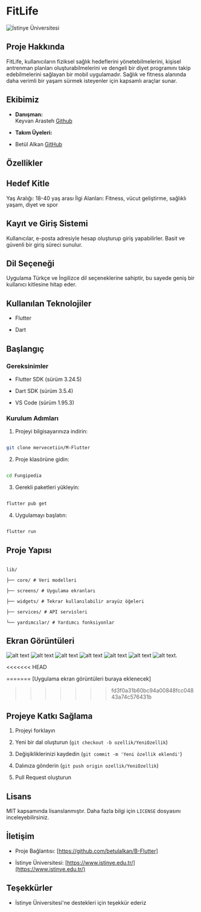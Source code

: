# FitLife

  

![İstinye Üniversitesi](https://www.unitededucation.com/linklogoch/istinye-university-logo.png)

  

## Proje Hakkında

FitLife, kullanıcıların fiziksel sağlık hedeflerini yönetebilmelerini, kişisel antrenman planları oluşturabilmelerini ve dengeli bir diyet programını takip edebilmelerini sağlayan bir mobil uygulamadır. Sağlık ve fitness alanında daha verimli bir yaşam sürmek isteyenler için kapsamlı araçlar sunar. 



  

## Ekibimiz

-  **Danışman:**  
Keyvan Arasteh [Github](https://github.com/keyvanarasteh)


-  **Takım Üyeleri:**

- Betül Alkan [GitHub](https://github.com/betulalkan)

  
## Özellikler
 
## Hedef Kitle 

Yaş Aralığı: 18-40 yaş arası 
İlgi Alanları: Fitness, vücut geliştirme, sağlıklı yaşam, diyet ve spor 

## Kayıt ve Giriş Sistemi 

Kullanıcılar, e-posta adresiyle hesap oluşturup giriş yapabilirler. 
Basit ve güvenli bir giriş süreci sunulur. 

## Dil Seçeneği 
Uygulama Türkçe ve İngilizce dil seçeneklerine sahiptir, bu sayede geniş bir kullanıcı kitlesine hitap eder. 

## Kullanılan Teknolojiler

- Flutter

- Dart

## Başlangıç

  

### Gereksinimler

- Flutter SDK (sürüm 3.24.5)

- Dart SDK (sürüm 3.5.4)

- VS Code (sürüm 1.95.3)

  

### Kurulum Adımları

1. Projeyi bilgisayarınıza indirin:

```bash

git clone mervecetiin/M-Flutter

```

  

2. Proje klasörüne gidin:

```bash

cd Fungipedia

```

  

3. Gerekli paketleri yükleyin:

```bash

flutter pub get

```

  

4. Uygulamayı başlatın:

```bash

flutter run

```

  

## Proje Yapısı

```

lib/

├── core/ # Veri modelleri

├── screens/ # Uygulama ekranları

├── widgets/ # Tekrar kullanılabilir arayüz öğeleri

├── services/ # API servisleri

└── yardımcılar/ # Yardımcı fonksiyonlar

```

  

## Ekran Görüntüleri
![alt text](<assets/images/Ekran Resmi 2025-01-31 14.03.05.png>)
![alt text](<assets/images/Ekran Resmi 2025-01-31 14.03.32.png>)
![alt text](<assets/images/Ekran Resmi 2025-01-31 14.03.52.png>)
![alt text](<assets/images/Ekran Resmi 2025-01-31 14.04.10.png>)
![alt text](<assets/images/Ekran Resmi 2025-01-31 14.04.31.png>)
![alt text](<assets/images/Ekran Resmi 2025-01-31 14.04.53.png>)
![alt text](<assets/images/Ekran Resmi 2025-01-31 14.05.18.png>).   

<<<<<<< HEAD
  [
](https://github.com/user-attachments/assets/11b1f7c5-3578-4761-84b2-566b42938485)
  
=======
[Uygulama ekran görüntüleri buraya eklenecek]

>>>>>>> fd3f0a31b60bc94a00848fcc04843a74c576431b

  [
](https://github.com/user-attachments/assets/11b1f7c5-3578-4761-84b2-566b42938485)
## Projeye Katkı Sağlama

1. Projeyi forklayın

2. Yeni bir dal oluşturun (`git checkout -b ozellik/YeniOzellik`)

3. Değişikliklerinizi kaydedin (`git commit -m 'Yeni özellik eklendi'`)

4. Dalınıza gönderin (`git push origin ozellik/YeniOzellik`)

5. Pull Request oluşturun

  

## Lisans

MIT kapsamında lisanslanmıştır. Daha fazla bilgi için `LICENSE` dosyasını inceleyebilirsiniz.

  

## İletişim

- Proje Bağlantısı: [https://github.com/betulalkan/B-Flutter]

- İstinye Üniversitesi: [https://www.istinye.edu.tr/](https://www.istinye.edu.tr/)

  

## Teşekkürler

- İstinye Üniversitesi'ne destekleri için teşekkür ederiz